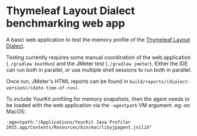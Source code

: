 
Thymeleaf Layout Dialect benchmarking web app
=============================================

A basic web application to test the memory profile of the
[Thymeleaf Layout Dialect](https://github.com/ultraq/thymeleaf-layout-dialect).

Testing currently requires some manual coordination of the web application
(`./gradlew bootRun`) and the JMeter test (`./gradlew jmeter`).  Either the IDE
can run both in parallel, or use multiple shell sessions to run both in parallel.

Once run, JMeter's HTML reports can be found in `build/reports/(dialect-version)/(date-time-of-run)`.

To include YourKit profiling for memory snapshots, then the agent needs to be
loaded with the web application via the `-agentpath` VM argument.  eg: on MacOS:

`-agentpath:"/Applications/YourKit Java Profiler 2015.app/Contents/Resources/bin/mac/libyjpagent.jnilib"`
